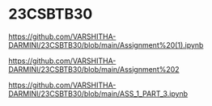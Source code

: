 # 23CSBTB30
https://github.com/VARSHITHA-DARMINI/23CSBTB30/blob/main/Assignment%20(1).ipynb


https://github.com/VARSHITHA-DARMINI/23CSBTB30/blob/main/Assignment%202

https://github.com/VARSHITHA-DARMINI/23CSBTB30/blob/main/ASS_1_PART_3.ipynb

